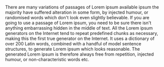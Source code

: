 There are many variations of passages of Lorem ipsum available
ipsum the majority have suffered alteration in some form, by injected
humour, or randomised words which don't look even slightly believable.
If you are going to use a passage of Lorem ipsum, you need to be sure
there isn't anything embarrassing hidden in the middle of text. All the
Lorem ipsum generators on the Internet tend to repeat predefined chunks
as necessary, making this the first true generator on the Internet. It
uses a dictionary of over 200 Latin words, combined with a handful of
model sentence structures, to generate Lorem ipsum which looks
reasonable. The generated Lorem ipsum is therefore always free from
repetition, injected humour, or non-characteristic words etc.